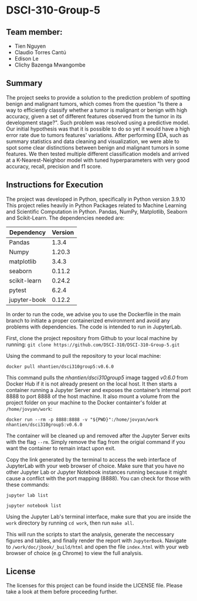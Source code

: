 # DSCI-310-Group-5

## Team member:
- Tien Nguyen
- Claudio Torres Cantú
- Edison Le
- Clichy Bazenga Mwangombe


## Summary
The project seeks to provide a solution to the prediction problem of spotting benign and malignant tumors, which comes from the question "Is there a way to efficiently classify whether a tumor is malignant or benign with high accuracy,  given a set of different features observed from the tumor in its development stage?". 
Such problem was resolved using a predictive model. Our initial hypothesis was that it is possible to do so yet it would have a high error rate due to tumors features' variations. 
After performing EDA, such as summary statistics and data cleaning and visualization, we were able to spot some clear distinctions between benign and malignant tumors in some features.
We then tested multiple different classification models and arrived at a K-Nearest-Neighbor model with tuned hyperparameters with very good accuracy, recall, precision and f1 score. 

## Instructions for Execution
The project was developed in Python, specifically in Python version 3.9.10
This project relies heavily in Python Packages related to Machine Learning and Scientific Computation in Python. Pandas, NumPy, Matplotlib, Seaborn and Scikit-Learn. 
The dependencies needed are:

|Dependency  |   Version|
|------------|----------|
|Pandas      |   1.3.4  |
|Numpy       |   1.20.3 |
|matplotlib  |   3.4.3  |
|seaborn     |   0.11.2 |
|scikit-learn|   0.24.2 |
|pytest      |   6.2.4  | 
|jupyter-book|   0.12.2 | 

In order to run the code, we advise you to use the Dockerfile in the main branch to initiate a proper containerized environment and avoid any problems with dependencies. The code is intended to run in JupyterLab.

First, clone the project repository from Github to your local machine by running:
`git clone https://github.com/DSCI-310/DSCI-310-Group-5.git`

Using the command to pull the repository to your local machine:

`docker pull nhantien/dsci310group5:v0.6.0`

This command pulls the *nhantien/dsci310group5* image tagged *v0.6.0* from Docker Hub if it is not already present on the local host. It then starts a container running a Jupyter Server and exposes the container’s internal port 8888 to port 8888 of the host machine. It also mount a volume from the project folder on your machine to the Docker containter's folder at `/home/jovyan/work`:

`docker run --rm -p 8888:8888 -v "${PWD}":/home/jovyan/work nhantien/dsci310group5:v0.6.0`

The container will be cleaned up and removed after the Jupyter Server exits with the flag `--rm`. Simply remove the flag from the origial command if you want the container to remain intact upon exit.

Copy the link generated by the terminal to access the web interface of JupyterLab with your web browser of choice. Make sure that you have no other Jupyter Lab or Jupyter Notebook instances running because it might cause a conflict with the port mapping (8888). You can check for those with these commands:

`jupyter lab list`

`jupyter notebook list`

Using the Jupyter Lab's terminal interface, make sure that you are inside the `work` directory by running `cd work`, then run `make all`.

This will run the scripts to start the analysis, generate the neccessary figures and tables, and finally render the report with `JupyterBook`.
Navigate to `/work/doc/jbook/_build/html` and open the file `index.html` with your web browser of choice (e.g Chrome) to view the full analysis.

## License
The licenses for this project can be found inside the LICENSE file. Please take a look at them before proceeding further.
